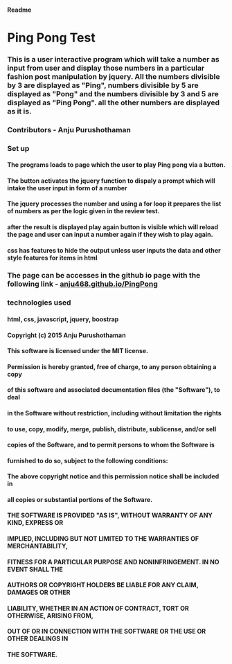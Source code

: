 #### Readme
# Ping Pong Test
### This is a user interactive program which will take a number as input from user and display those numbers in a particular fashion post manipulation by jquery. All the numbers divisible by 3 are displayed as "Ping", numbers divisible by 5 are displayed as "Pong" and the numbers divisible by 3 and 5 are displayed as "Ping Pong". all the other numbers are displayed as it is.
### Contributors - Anju Purushothaman

### Set up
#### The programs loads to page which the user to play Ping pong via a button.
#### The button activates the jquery function to dispaly a prompt which will intake the user input in form of a number
#### The jquery processes the number and using a for loop it prepares the list of numbers as per the logic given in the review test.
#### after the result is displayed play again button is visible which will reload the page and user can input a number again if they wish to play again.
#### css has features to hide the output unless user inputs the data and other style features for items in html
### The page can be accesses in the github io page with the following link - [anju468.github.io/PingPong](https://anju468.github.io/PingPong)

### technologies used
#### html, css, javascript, jquery, boostrap
#### Copyright (c) 2015 Anju Purushothaman

#### This software is licensed under the MIT license.

#### Permission is hereby granted, free of charge, to any person obtaining a copy
#### of this software and associated documentation files (the "Software"), to deal
#### in the Software without restriction, including without limitation the rights
#### to use, copy, modify, merge, publish, distribute, sublicense, and/or sell
#### copies of the Software, and to permit persons to whom the Software is
#### furnished to do so, subject to the following conditions:

#### The above copyright notice and this permission notice shall be included in
#### all copies or substantial portions of the Software.

#### THE SOFTWARE IS PROVIDED "AS IS", WITHOUT WARRANTY OF ANY KIND, EXPRESS OR
#### IMPLIED, INCLUDING BUT NOT LIMITED TO THE WARRANTIES OF MERCHANTABILITY,
#### FITNESS FOR A PARTICULAR PURPOSE AND NONINFRINGEMENT. IN NO EVENT SHALL THE
#### AUTHORS OR COPYRIGHT HOLDERS BE LIABLE FOR ANY CLAIM, DAMAGES OR OTHER
#### LIABILITY, WHETHER IN AN ACTION OF CONTRACT, TORT OR OTHERWISE, ARISING FROM,
#### OUT OF OR IN CONNECTION WITH THE SOFTWARE OR THE USE OR OTHER DEALINGS IN
#### THE SOFTWARE.
